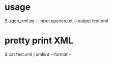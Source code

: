 # usage
$ ./gen_xml.py --input queries.txt --output test.xml

# pretty print XML
$ cat test.xml | xmllint --format -
